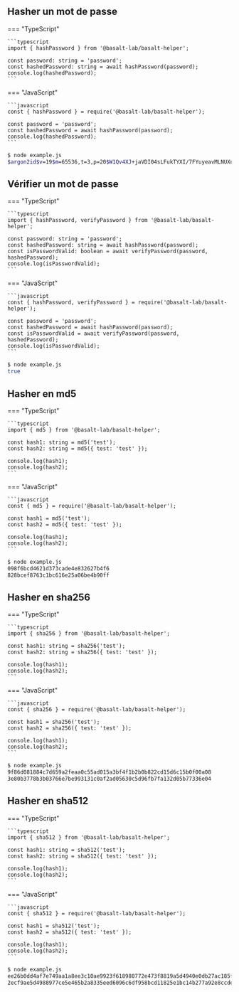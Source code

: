 ## **Hasher un mot de passe**

=== "TypeScript"

    ```typescript
    import { hashPassword } from '@basalt-lab/basalt-helper';

    const password: string = 'password';
    const hashedPassword: string = await hashPassword(password);
    console.log(hashedPassword);
    ```

=== "JavaScript"

    ```javascript
    const { hashPassword } = require('@basalt-lab/basalt-helper');

    const password = 'password';
    const hashedPassword = await hashPassword(password);
    console.log(hashedPassword);
    ```

<!-- termynal -->

```bash
$ node example.js
$argon2id$v=19$m=65536,t=3,p=20$W1Qv4XJ+jaVDI04sLFukTYXI/7FYuyeavMLNUXnnrPQ$JfQgEbewRGjjGIpGEIDp/vIqeX7avK2DqYIddilsqng
```

## **Vérifier un mot de passe**

=== "TypeScript"

    ```typescript
    import { hashPassword, verifyPassword } from '@basalt-lab/basalt-helper';

    const password: string = 'password';
    const hashedPassword: string = await hashPassword(password);
    const isPasswordValid: boolean = await verifyPassword(password, hashedPassword);
    console.log(isPasswordValid);
    ```
=== "JavaScript"

    ```javascript
    const { hashPassword, verifyPassword } = require('@basalt-lab/basalt-helper');

    const password = 'password';
    const hashedPassword = await hashPassword(password);
    const isPasswordValid = await verifyPassword(password, hashedPassword);
    console.log(isPasswordValid);
    ```
<!-- termynal -->

```bash
$ node example.js
true
```

## **Hasher en md5**

=== "TypeScript"

    ```typescript
    import { md5 } from '@basalt-lab/basalt-helper';

    const hash1: string = md5('test');
    const hash2: string = md5({ test: 'test' });

    console.log(hash1);
    console.log(hash2);
    ```
=== "JavaScript"

    ```javascript
    const { md5 } = require('@basalt-lab/basalt-helper');

    const hash1 = md5('test');
    const hash2 = md5({ test: 'test' });

    console.log(hash1);
    console.log(hash2);
    ```

<!-- termynal -->
    
```bash
$ node example.js
098f6bcd4621d373cade4e832627b4f6
828bcef8763c1bc616e25a06be4b90ff
```

## **Hasher en sha256**

=== "TypeScript"

    ```typescript
    import { sha256 } from '@basalt-lab/basalt-helper';

    const hash1: string = sha256('test');
    const hash2: string = sha256({ test: 'test' });

    console.log(hash1);
    console.log(hash2);
    ```
=== "JavaScript"

    ```javascript
    const { sha256 } = require('@basalt-lab/basalt-helper');

    const hash1 = sha256('test');
    const hash2 = sha256({ test: 'test' });

    console.log(hash1);
    console.log(hash2);
    ```

<!-- termynal -->
    
```bash
$ node example.js
9f86d081884c7d659a2feaa0c55ad015a3bf4f1b2b0b822cd15d6c15b0f00a08
3e80b3778b3b03766e7be993131c0af2ad05630c5d96fb7fa132d05b77336e04
```

## **Hasher en sha512**

=== "TypeScript"

    ```typescript
    import { sha512 } from '@basalt-lab/basalt-helper';

    const hash1: string = sha512('test');
    const hash2: string = sha512({ test: 'test' });

    console.log(hash1);
    console.log(hash2);
    ```
=== "JavaScript"

    ```javascript
    const { sha512 } = require('@basalt-lab/basalt-helper');

    const hash1 = sha512('test');
    const hash2 = sha512({ test: 'test' });

    console.log(hash1);
    console.log(hash2);
    ```

<!-- termynal -->
    
```bash
$ node example.js
ee26b0dd4af7e749aa1a8ee3c10ae9923f618980772e473f8819a5d4940e0db27ac185f8a0e1d5f84f88bc887fd67b143732c304cc5fa9ad8e6f57f50028a8ff
2ecf9ae5d4988977ce5e465b2a8335eed6096c6df958bcd11825e1bc14b277a92e8ccde46f3cd74ad59aa7eeaca021f5ea7df801c61c021cf71c9edd7b6dfa16
```

<script data-name="BMC-Widget"
    data-cfasync="false"
    src="https://cdnjs.buymeacoffee.com/1.0.0/widget.prod.min.js"
    data-id="necrelox"
    data-description="Support me on Buy me a coffee!"
    data-message="Merci de votre visite!"
    data-color="#5F7FFF"
    data-position="Right"
    data-x_margin="18"
    data-y_margin="22" />
